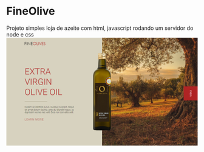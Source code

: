 # FineOlive
Projeto simples loja de azeite com html, javascript rodando um servidor do node e css
<img src="Screenshot_tela.png">
